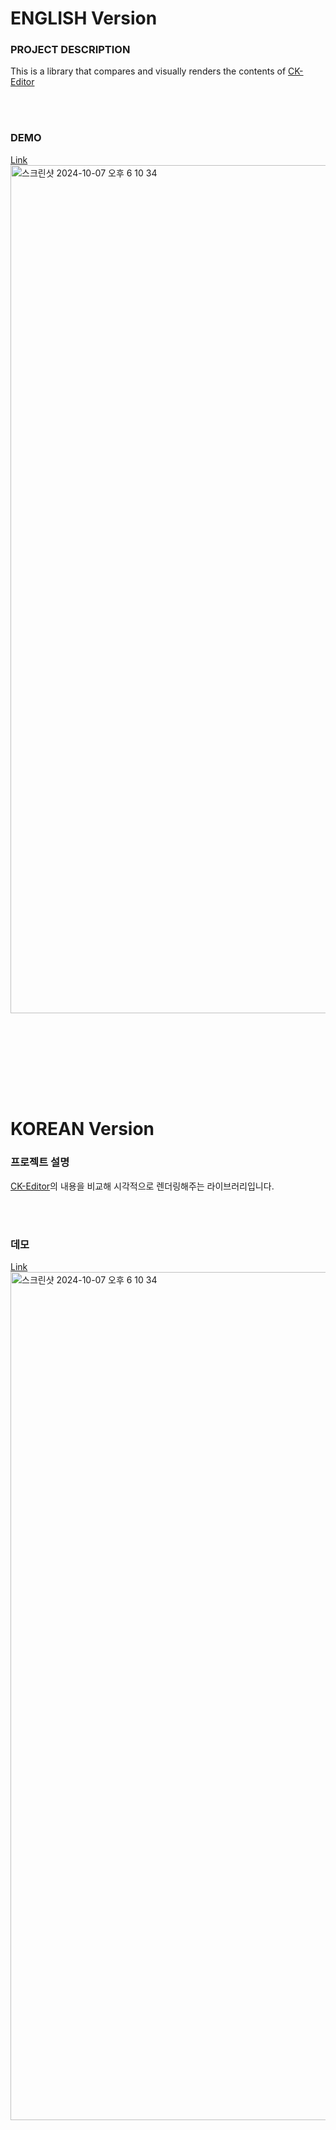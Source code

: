 # ENGLISH Version

### PROJECT DESCRIPTION
This is a library that compares and visually renders the contents of [CK-Editor](https://ckeditor.com/)

<br/><br/>

### DEMO
[Link](https://spendit-dev.github.io/spendit-editor/)
<img width="1357" alt="스크린샷 2024-10-07 오후 6 10 34" src="https://github.com/user-attachments/assets/faee4842-6992-4b16-9084-c46824f79b89">


<br/><br/><br/><br/>
---

# KOREAN Version

### 프로젝트 설명
[CK-Editor](https://ckeditor.com/)의 내용을 비교해 시각적으로 렌더링해주는 라이브러리입니다.

<br/><br/>

### 데모
[Link](https://spendit-dev.github.io/spendit-editor/)
<img width="1357" alt="스크린샷 2024-10-07 오후 6 10 34" src="https://github.com/user-attachments/assets/faee4842-6992-4b16-9084-c46824f79b89">
